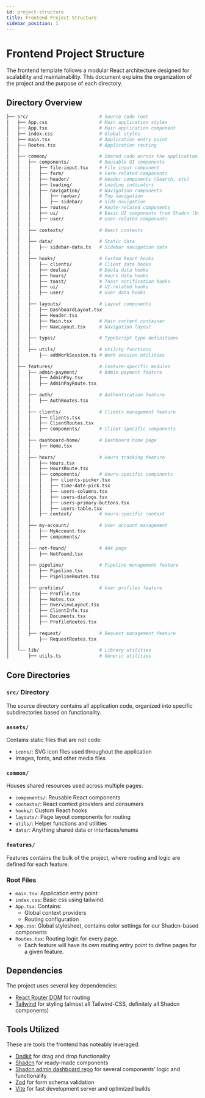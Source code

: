 ```yaml
---
id: project-structure
title: Frontend Project Structure
sidebar_position: 1
---
```


# Frontend Project Structure

The frontend template follows a modular React architecture designed for scalability and maintainability. This document explains the organization of the project and the purpose of each directory.

## Directory Overview

```bash
├── src/                          # Source code root
│   ├── App.css                   # Main application styles
│   ├── App.tsx                   # Main application component
│   ├── index.css                 # Global styles
│   ├── main.tsx                  # Application entry point
│   ├── Routes.tsx                # Application routing
│   │
│   ├── common/                   # Shared code across the application
│   │   ├── components/           # Reusable UI components
│   │   │   ├── file-input.tsx    # File input component
│   │   │   ├── form/             # Form-related components
│   │   │   ├── header/           # Header components (Search, etc)
│   │   │   ├── loading/          # Loading indicators
│   │   │   ├── navigation/       # Navigation components
│   │   │   │   ├── navbar/       # Top navigation
│   │   │   │   ├── sidebar/      # Side navigation
│   │   │   ├── routes/           # Route-related components
│   │   │   ├── ui/               # Basic UI components from Shadcn (buttons, cards, etc)
│   │   │   ├── user/             # User-related components
│   │   │
│   │   ├── contexts/             # React contexts
│   │   │
│   │   ├── data/                 # Static data
│   │   │   ├── sidebar-data.ts   # Sidebar navigation data
│   │   │
│   │   ├── hooks/                # Custom React hooks
│   │   │   ├── clients/          # Client data hooks
│   │   │   ├── doulas/           # Doula data hooks
│   │   │   ├── hours/            # Hours data hooks
│   │   │   ├── toast/            # Toast notification hooks
│   │   │   ├── ui/               # UI-related hooks
│   │   │   ├── user/             # User data hooks
│   │   │
│   │   ├── layouts/              # Layout components
│   │   │   ├── DashboardLayout.tsx
│   │   │   ├── Header.tsx
│   │   │   ├── Main.tsx          # Main content container
│   │   │   ├── NavLayout.tsx     # Navigation layout
│   │   │
│   │   ├── types/                # TypeScript type definitions
│   │   │
│   │   ├── utils/                # Utility functions
│   │       ├── addWorkSession.ts # Work session utilities
│   │
│   ├── features/                 # Feature-specific modules
│   │   ├── admin-payment/        # Admin payment feature
│   │   │   ├── AdminPay.tsx
│   │   │   ├── AdminPayRoute.tsx
│   │   │
│   │   ├── auth/                 # Authentication feature
│   │   │   ├── AuthRoutes.tsx
│   │   │
│   │   ├── clients/              # Clients management feature
│   │   │   ├── Clients.tsx
│   │   │   ├── ClientRoutes.tsx
│   │   │   ├── components/       # Client-specific components
│   │   │
│   │   ├── dashboard-home/       # Dashboard home page
│   │   │   ├── Home.tsx
│   │   │
│   │   ├── hours/                # Hours tracking feature
│   │   │   ├── Hours.tsx
│   │   │   ├── HoursRoute.tsx
│   │   │   ├── components/       # Hours-specific components
│   │   │   │   ├── clients-picker.tsx
│   │   │   │   ├── time-date-pick.tsx
│   │   │   │   ├── users-columns.tsx
│   │   │   │   ├── users-dialogs.tsx
│   │   │   │   ├── users-primary-buttons.tsx
│   │   │   │   ├── users-table.tsx
│   │   │   ├── context/          # Hours-specific context
│   │   │
│   │   ├── my-account/           # User account management
│   │   │   ├── MyAccount.tsx
│   │   │   ├── components/
│   │   │
│   │   ├── not-found/            # 404 page
│   │   │   ├── NotFound.tsx
│   │   │
│   │   ├── pipeline/             # Pipeline management feature
│   │   │   ├── Pipeline.tsx
│   │   │   ├── PipelineRoutes.tsx
│   │   │
│   │   ├── profiles/             # User profiles feature
│   │   │   ├── Profile.tsx
│   │   │   ├── Notes.tsx
│   │   │   ├── OverviewLayout.tsx
│   │   │   ├── ClientInfo.tsx
│   │   │   ├── Documents.tsx
│   │   │   ├── ProfileRoutes.tsx
│   │   │
│   │   ├── request/              # Request management feature
│   │       ├── RequestRoutes.tsx
│   │
│   └── lib/                      # Library utilities
│       ├── utils.ts              # Generic utilities
```

## Core Directories

### `src/` Directory

The source directory contains all application code, organized into specific subdirectories based on functionality.

### `assets/`

Contains static files that are not code:

- `icons/`: SVG icon files used throughout the application
- Images, fonts, and other media files

### `common/`

Houses shared resources used across multiple pages:

- `components/`: Reusable React components
- `contexts/`: React context providers and consumers
- `hooks/`: Custom React hooks
- `layouts/`: Page layout components for routing
- `utils/`: Helper functions and utilities
- `data/`: Anything shared data or interfaces/enums 

### `features/`

Features contains the bulk of the project, where routing and logic are defined for each feature.

### Root Files
- `main.tsx`: Application entry point
- `index.css`: Basic css using tailwind.
- `App.tsx`: Contains:
  - Global context providers
  - Routing configuration
- `App.css`: Global stylesheet, contains color settings for our Shadcn-based components 
- `Routes.tsx`: Routing logic for every page.
  - Each feature will have its own routing entry point to define pages for a given feature.

## Dependencies

The project uses several key dependencies:

- [React Router DOM](https://reactrouter.com/) for routing
- [Tailwind](https://tailwindcss.com/) for styling (almost all Tailwind-CSS, definitely all Shadcn components)

## Tools Utilized

These are tools the frontend has noteably leveraged:
- [Dndkit](https://dndkit.com) for drag and drop functionality
- [Shadcn](https://ui.shadcn.com/) for ready-made components
- [Shadcn admin dashboard repo](https://github.com/satnaing/shadcn-admin) for several components' logic and functionality
- [Zod](https://zod.dev/) for form schema validation
- [Vite](https://vitejs.dev/) for fast development server and optimized builds